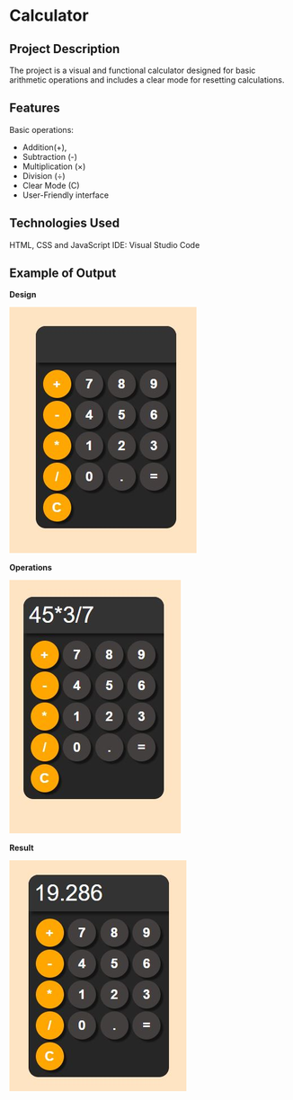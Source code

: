 # __Calculator__
## __Project Description__

The project is a visual and functional calculator designed for basic arithmetic operations and includes a clear mode for resetting calculations.

## __Features__
Basic operations:
- Addition(+),
- Subtraction (-)
- Multiplication (×)
- Division (÷)
- Clear Mode (C)
- User-Friendly interface

## __Technologies Used__
HTML, CSS and JavaScript
IDE: Visual Studio Code

## __Example of Output__

__Design__

![](https://github.com/farissikira/calculator/blob/9d5170c073b12610c9bcc02435d2d995a47b3121/calcpic1.JPG)

__Operations__

![](https://github.com/farissikira/calculator/blob/83f65f5b53e56b01647d2dc298077135fe525923/calcpic2.JPG)

__Result__

![](https://github.com/farissikira/calculator/blob/d37db4e81c1222103e45896bc5cf3d2423c96968/pic3calc.JPG)



